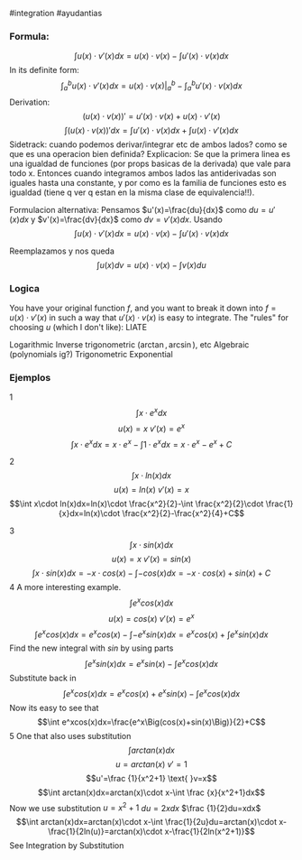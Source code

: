 #integration #ayudantias 
### Formula:
$$\int u(x)\cdot v'(x)dx=u(x)\cdot v(x) - \int u'(x) \cdot v(x)dx$$ In its definite form: 
$$\int_a^b u(x)\cdot v'(x)dx=u(x)\cdot v(x)\Bigg\vert_a^b - \int_a^b u'(x) \cdot v(x)dx$$
Derivation:
$$\Big(u(x)\cdot v(x)\Big)'=u'(x)\cdot v(x)+u(x)\cdot v'(x)$$
$$\int\Big(u(x)\cdot v(x)\Big)'dx=\int u'(x)\cdot v(x)dx+\int u(x)\cdot v'(x)dx$$
Sidetrack: cuando podemos derivar/integrar etc de ambos lados? como se que es una operacion bien definida? Explicacion: Se que la primera linea es una igualdad de funciones (por props basicas de la derivada) que vale para todo x. Entonces cuando integramos ambos lados las antiderivadas son iguales hasta una constante, y por como es la familia de funciones esto es igualdad (tiene q ver q estan en la misma clase de equivalencia!!).  

Formulacion alternativa: Pensamos $u'(x)=\frac{du}{dx}$ como $du=u'(x)dx$ y $v'(x)=\frac{dv}{dx}$ como $dv=v'(x)dx$. Usando $$\int u(x)\cdot v'(x)dx=u(x)\cdot v(x) - \int u'(x) \cdot v(x)dx$$

Reemplazamos y nos queda
$$\int u(x)dv=u(x)\cdot v(x) - \int v(x)du$$
### Logica

You have your original function $f$,  and you want to break it down into $f=u(x)\cdot v'(x)$ in such a way that $u'(x)\cdot v(x)$ is easy to integrate. The "rules" for choosing $u$ (which I don't like): LIATE

Logarithmic
Inverse trigonometric ($\arctan , \arcsin$), etc
Algebraic (polynomials ig?)
Trigonometric
Exponential
### Ejemplos

1
$$\int x\cdot e^xdx$$
$$u(x)=x \text{ } v'(x)=e^x$$
$$\int x\cdot e^xdx=x\cdot e^x-\int 1\cdot e^xdx=x\cdot e^x-e^x+C $$

2
$$\int x\cdot ln(x)dx$$
$$u(x)=ln(x) \text{ } v'(x)=x$$
$$\int x\cdot ln(x)dx=ln(x)\cdot \frac{x^2}{2}-\int \frac{x^2}{2}\cdot \frac{1}{x}dx=ln(x)\cdot \frac{x^2}{2}-\frac{x^2}{4}+C$$

3
$$\int x\cdot sin(x)dx$$
$$u(x)=x \text{ } v'(x)=sin(x)$$
$$\int x\cdot sin(x)dx=-x\cdot cos(x)-\int -cos(x)dx=-x\cdot cos(x)+sin(x)+C$$
4 A more interesting example.
$$\int e^xcos(x)dx$$
$$u(x)=cos(x) \text{ } v'(x)=e^x$$
$$\int e^xcos(x)dx=e^xcos(x)-\int -e^xsin(x)dx=e^xcos(x)+\int e^xsin(x)dx$$
Find the new integral with $sin$ by using parts
$$\int e^xsin(x)dx=e^xsin(x)-\int e^xcos(x)dx$$
Substitute back in 
$$\int e^xcos(x)dx=e^xcos(x)+e^xsin(x)-\int e^xcos(x)dx$$
Now its easy to see that
$$\int e^xcos(x)dx=\frac{e^x\Big(cos(x)+sin(x)\Big)}{2}+C$$
5 One that also uses substitution
$$\int arctan(x)dx$$
$$u=arctan(x) \text{ }v'=1$$
$$u'=\frac {1}{x^2+1} \text{ }v=x$$
$$\int arctan(x)dx=arctan(x)\cdot x-\int \frac {x}{x^2+1}dx$$
Now we use substitution $u=x^2+1$ $du=2xdx$ $\frac {1}{2}du=xdx$ 
$$\int arctan(x)dx=arctan(x)\cdot x-\int \frac{1}{2u}du=arctan(x)\cdot x-\frac{1}{2ln(u)}=arctan(x)\cdot x-\frac{1}{2ln(x^2+1)}$$
See Integration by Substitution